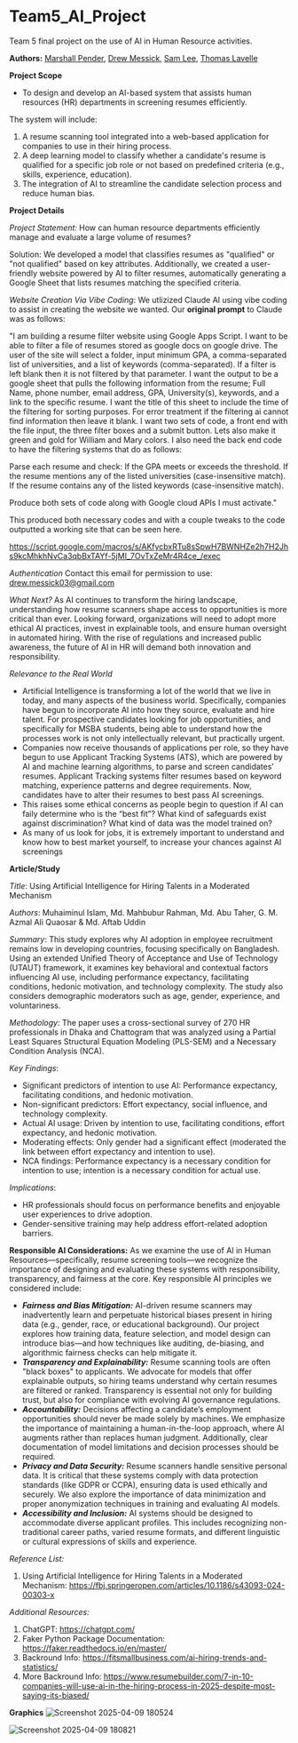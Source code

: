 # Team5_AI_Project

Team 5 final project on the use of AI in Human Resource activities. 

**Authors:** [Marshall Pender](https://github.com/marshallpender), [Drew Messick](https://github.com/drewmessick), [Sam Lee](https://github.com/SamLee0257), [Thomas Lavelle](https://github.com/tlav03)

**Project Scope** 

- To design and develop an AI-based system that assists human resources (HR) departments in screening resumes efficiently. 

The system will include:

1. A resume scanning tool integrated into a web-based application for companies to use in their hiring process.
2. A deep learning model to classify whether a candidate's resume is qualified for a specific job role or not based on predefined criteria (e.g., skills, experience, education).
3. The integration of AI to streamline the candidate selection process and reduce human bias.

**Project Details** 

*Project Statement:* How can human resource departments efficiently manage and evaluate a large volume of resumes? ​

Solution: We developed a model that classifies resumes as "qualified" or "not qualified" based on key attributes. Additionally, we created a user-friendly website powered by AI to filter resumes, automatically generating a Google Sheet that lists resumes matching the specified criteria.

*Website Creation Via Vibe Coding*:
We utlizized Claude AI using vibe coding to assist in creating the website we wanted. Our **original prompt** to Claude was as follows: 

"I am building a resume filter website using Google Apps Script. I want to be able to filter a file of resumes stored as google docs on google drive. The user of the site will select a folder, input minimum GPA, a comma-separated list of universities, and a list of keywords (comma-separated). If a filter is left blank then it is not filtered by that parameter. I want the output to be a google sheet that pulls the following information from the resume; Full Name, phone number, email address, GPA, University(s), keywords, and a link to the specific resume. I want the title of this sheet to include the time of the filtering for sorting purposes. For error treatment if the filtering ai cannot find information then leave it blank. I want two sets of code, a front end with the file input, the three filter boxes and a submit button. Lets also make it green and gold for William and Mary colors. I also need the back end code to have the filtering systems that do as follows: 

Parse each resume and check:
If the GPA meets or exceeds the threshold.
If the resume mentions any of the listed universities (case-insensitive match).
If the resume contains any of the listed keywords (case-insensitive match).

Produce both sets of code along with Google cloud APIs I must activate."

This produced both necessary codes and with a couple tweaks to the code outputted a working site that can be seen here. 

https://script.google.com/macros/s/AKfycbxRTu8sSpwH7BWNHZe2h7H2Jhs9kcMhkhNvCa3qbBxTAYf-5jMI_7OvTxZeMr4R4ce_/exec

*Authentication*
Contact this email for permission to use: drew.messick03@gmail.com



*What Next?*
As AI continues to transform the hiring landscape, understanding how resume scanners shape access to opportunities is more critical than ever. Looking forward, organizations will need to adopt more ethical AI practices, invest in explainable tools, and ensure human oversight in automated hiring. With the rise of regulations and increased public awareness, the future of AI in HR will demand both innovation and responsibility.

*Relevance to the Real World*
- Artificial Intelligence is transforming a lot of the world that we live in today, and many aspects of the business world. Specifically, companies have begun to incorporate AI into how they source, evaluate and hire talent. For prospective candidates looking for job opportunities, and specifically for MSBA students, being able to understand how the processes work is not only intellectually relevant, but practically urgent.
- Companies now receive thousands of applications per role, so they have begun to use Applicant Tracking Systems (ATS), which are powered by AI and machine learning algorithms, to parse and screen candidates’ resumes. Applicant Tracking systems filter resumes based on keyword matching, experience patterns and degree requirements. Now, candidates have to alter their resumes to best pass AI screenings.
- This raises some ethical concerns as people begin to question if AI can faily determine who is the “best fit”? What kind of safeguards exist against discrimination? What kind of data was the model trained on?
- As many of us look for jobs, it is extremely important to understand and know how to best market yourself, to increase your chances against AI screenings

**Article/Study**

*Title*: Using Artificial Intelligence for Hiring Talents in a Moderated Mechanism

*Authors*: Muhaiminul Islam, Md. Mahbubur Rahman, Md. Abu Taher, G. M. Azmal Ali Quaosar & Md. Aftab Uddin

*Summary*: This study explores why AI adoption in employee recruitment remains low in developing countries, focusing specifically on Bangladesh. Using an extended Unified Theory of Acceptance and Use of Technology (UTAUT) framework, it examines key behavioral and contextual factors influencing AI use, including performance expectancy, facilitating conditions, hedonic motivation, and technology complexity. The study also considers demographic moderators such as age, gender, experience, and voluntariness.

*Methodology:* The paper uses a cross-sectional survey of 270 HR professionals in Dhaka and Chattogram that was analyzed using a Partial Least Squares Structural Equation Modeling (PLS-SEM) and a Necessary Condition Analysis (NCA).

*Key Findings*:
- Significant predictors of intention to use AI: Performance expectancy, facilitating conditions, and hedonic motivation.
- Non-significant predictors: Effort expectancy, social influence, and technology complexity.
- Actual AI usage: Driven by intention to use, facilitating conditions, effort expectancy, and hedonic motivation.
- Moderating effects: Only gender had a significant effect (moderated the link between effort expectancy and intention to use).
- NCA findings: Performance expectancy is a necessary condition for intention to use; intention is a necessary condition for actual use.

*Implications*: 
- HR professionals should focus on performance benefits and enjoyable user experiences to drive adoption.
- Gender-sensitive training may help address effort-related adoption barriers.

**Responsible AI Considerations:**
As we examine the use of AI in Human Resources—specifically, resume screening tools—we recognize the importance of designing and evaluating these systems with responsibility, transparency, and fairness at the core. Key responsible AI principles we considered include:
-  ***Fairness and Bias Mitigation:*** AI-driven resume scanners may inadvertently learn and perpetuate historical biases present in hiring data (e.g., gender, race, or educational background). Our project explores how training data, feature selection, and model design can introduce bias—and how techniques like auditing, de-biasing, and algorithmic fairness checks can help mitigate it.
-  ***Transparency and Explainability:*** Resume scanning tools are often "black boxes" to applicants. We advocate for models that offer explainable outputs, so hiring teams understand why certain resumes are filtered or ranked. Transparency is essential not only for building trust, but also for compliance with evolving AI governance regulations.
-  ***Accountability:*** Decisions affecting a candidate’s employment opportunities should never be made solely by machines. We emphasize the importance of maintaining a human-in-the-loop approach, where AI augments rather than replaces human judgment. Additionally, clear documentation of model limitations and decision processes should be required.
-  ***Privacy and Data Security:*** Resume scanners handle sensitive personal data. It is critical that these systems comply with data protection standards (like GDPR or CCPA), ensuring data is used ethically and securely. We also explore the importance of data minimization and proper anonymization techniques in training and evaluating AI models.
-  ***Accessibility and Inclusion:*** AI systems should be designed to accommodate diverse applicant profiles. This includes recognizing non-traditional career paths, varied resume formats, and different linguistic or cultural expressions of skills and experience.

*Reference List:*
1. Using Artificial Intelligence for Hiring Talents in a Moderated Mechanism: https://fbj.springeropen.com/articles/10.1186/s43093-024-00303-x

*Additional Resources:*
1. ChatGPT: https://chatgpt.com/
2. Faker Python Package Documentation: https://faker.readthedocs.io/en/master/
3. Backround Info: https://fitsmallbusiness.com/ai-hiring-trends-and-statistics/
4. More Backround Info: https://www.resumebuilder.com/7-in-10-companies-will-use-ai-in-the-hiring-process-in-2025-despite-most-saying-its-biased/

**Graphics**
![Screenshot 2025-04-09 180524](https://github.com/user-attachments/assets/5de61952-8736-4d93-a390-63083958033f)

![Screenshot 2025-04-09 180821](https://github.com/user-attachments/assets/58aa7c4c-c7ea-4340-8c7b-cd5541448a3b)


